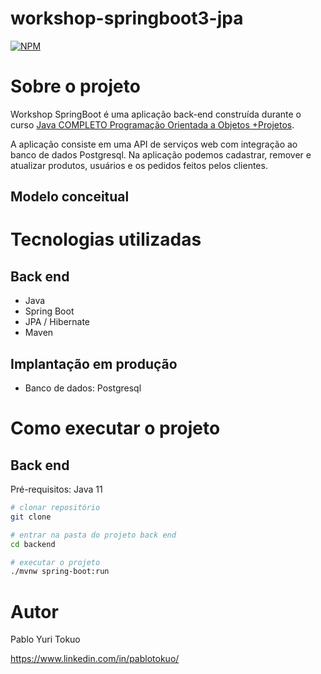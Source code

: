 # workshop-springboot3-jpa
[![NPM](https://img.shields.io/npm/l/react)](https://github.com/devsuperior/sds1-wmazoni/blob/master/LICENSE) 

# Sobre o projeto

Workshop SpringBoot é uma aplicação back-end construída durante o curso [Java COMPLETO Programação Orientada a Objetos +Projetos](https://www.udemy.com/course/java-curso-completo "Site do Curso").

A aplicação consiste em uma API de serviços web com integração ao banco de dados Postgresql. Na aplicação podemos cadastrar, remover e atualizar produtos, usuários e os pedidos feitos pelos clientes.

## Modelo conceitual


# Tecnologias utilizadas
## Back end
- Java
- Spring Boot
- JPA / Hibernate
- Maven

## Implantação em produção
- Banco de dados: Postgresql

# Como executar o projeto

## Back end
Pré-requisitos: Java 11

```bash
# clonar repositório
git clone 

# entrar na pasta do projeto back end
cd backend

# executar o projeto
./mvnw spring-boot:run
```

# Autor

Pablo Yuri Tokuo

https://www.linkedin.com/in/pablotokuo/

